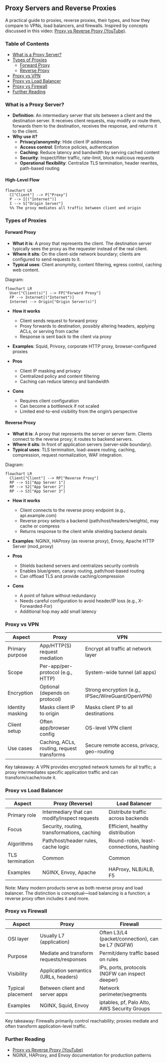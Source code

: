 ## Proxy Servers and Reverse Proxies

A practical guide to proxies, reverse proxies, their types, and how they compare to VPNs, load balancers, and firewalls. Inspired by concepts discussed in this video: [Proxy vs Reverse Proxy (YouTube)](https://youtu.be/yeaPUFaXgdA?si=6foD6JZOwZDOZBuw).

### Table of Contents
- [What is a Proxy Server?](#what-is-a-proxy-server)
- [Types of Proxies](#types-of-proxies)
  - [Forward Proxy](#forward-proxy)
  - [Reverse Proxy](#reverse-proxy)
- [Proxy vs VPN](#proxy-vs-vpn)
- [Proxy vs Load Balancer](#proxy-vs-load-balancer)
- [Proxy vs Firewall](#proxy-vs-firewall)
- [Further Reading](#further-reading)

### What is a Proxy Server?

- **Definition**: An intermediary server that sits between a client and the destination server. It receives client requests, may modify or route them, forwards them to the destination, receives the response, and returns it to the client.
- **Why use it?**
  - **Privacy/anonymity**: Hide client IP addresses
  - **Access control**: Enforce policies, authentication
  - **Caching**: Reduce latency and bandwidth by serving cached content
  - **Security**: Inspect/filter traffic, rate-limit, block malicious requests
  - **Operational flexibility**: Centralize TLS termination, header rewrites, path-based routing

#### High-Level Flow

```mermaid
flowchart LR
  C["Client"] --> P["Proxy"]
  P --> I[("Internet")]
  I --> S["Origin Server"]
  %% The proxy mediates all traffic between client and origin
```

### Types of Proxies

#### Forward Proxy

- **What it is**: A proxy that represents the client. The destination server typically sees the proxy as the requester instead of the real client.
- **Where it sits**: On the client-side network boundary; clients are configured to send requests to it.
- **Typical uses**: Client anonymity, content filtering, egress control, caching web content.

Diagram:
```mermaid
flowchart LR
  User["Client(s)"] --> FP["Forward Proxy"]
  FP --> Internet[("Internet")]
  Internet --> Origin["Origin Server(s)"]
```

- **How it works**
  - Client sends request to forward proxy
  - Proxy forwards to destination, possibly altering headers, applying ACLs, or serving from cache
  - Response is sent back to the client via proxy

- **Examples**: Squid, Privoxy, corporate HTTP proxy, browser-configured proxies

- **Pros**
  - Client IP masking and privacy
  - Centralized policy and content filtering
  - Caching can reduce latency and bandwidth

- **Cons**
  - Requires client configuration
  - Can become a bottleneck if not scaled
  - Limited end-to-end visibility from the origin’s perspective

#### Reverse Proxy

- **What it is**: A proxy that represents the server or server farm. Clients connect to the reverse proxy; it routes to backend servers.
- **Where it sits**: In front of application servers (server-side boundary).
- **Typical uses**: TLS termination, load-aware routing, caching, compression, request normalization, WAF integration.

Diagram:
```mermaid
flowchart LR
  Client["Client"] --> RP["Reverse Proxy"]
  RP --> S1["App Server 1"]
  RP --> S2["App Server 2"]
  RP --> S3["App Server 3"]
```

- **How it works**
  - Client connects to the reverse proxy endpoint (e.g., api.example.com)
  - Reverse proxy selects a backend (path/host/headers/weights), may cache or compress
  - Returns response to the client while shielding backend details

- **Examples**: NGINX, HAProxy (as reverse proxy), Envoy, Apache HTTP Server (mod_proxy)

- **Pros**
  - Shields backend servers and centralizes security controls
  - Enables blue/green, canary routing, path/host-based routing
  - Can offload TLS and provide caching/compression

- **Cons**
  - A point of failure without redundancy
  - Needs careful configuration to avoid header/IP loss (e.g., X-Forwarded-For)
  - Additional hop may add small latency

### Proxy vs VPN

| Aspect | Proxy | VPN |
|---|---|---|
| Primary purpose | App/HTTP(S) request mediation | Encrypt all traffic at network layer |
| Scope | Per-app/per-protocol (e.g., HTTP) | System-wide tunnel (all apps) |
| Encryption | Optional (depends on protocol) | Strong encryption (e.g., IPSec/WireGuard/OpenVPN) |
| Identity masking | Masks client IP to origin | Masks client IP to all destinations |
| Client setup | Often app/browser config | OS-level VPN client |
| Use cases | Caching, ACLs, routing, request transforms | Secure remote access, privacy, geo-routing |

Key takeaway: A VPN provides encrypted network tunnels for all traffic; a proxy intermediates specific application traffic and can transform/cache/route it.

### Proxy vs Load Balancer

| Aspect | Proxy (Reverse) | Load Balancer |
|---|---|---|
| Primary role | Intermediary that can modify/inspect requests | Distribute traffic across backends |
| Focus | Security, routing, transformations, caching | Efficient, healthy distribution |
| Algorithms | Path/host/header rules, cache logic | Round-robin, least-connections, hashing |
| TLS termination | Common | Common |
| Examples | NGINX, Envoy, Apache | HAProxy, NLB/ALB, F5 |

Note: Many modern products serve as both reverse proxy and load balancer. The distinction is conceptual—load balancing is a function; a reverse proxy often includes it and more.

### Proxy vs Firewall

| Aspect | Proxy | Firewall |
|---|---|---|
| OSI layer | Usually L7 (application) | Often L3/L4 (packet/connection), can be L7 (NGFW) |
| Purpose | Mediate and transform requests/responses | Permit/deny traffic based on rules |
| Visibility | Application semantics (URLs, headers) | IPs, ports, protocols (NGFW can inspect deeper) |
| Typical placement | Between client and server apps | Network perimeter/segments |
| Examples | NGINX, Squid, Envoy | iptables, pf, Palo Alto, AWS Security Groups |

Key takeaway: Firewalls primarily control reachability; proxies mediate and often transform application-level traffic.

### Further Reading

- [Proxy vs Reverse Proxy (YouTube)](https://youtu.be/yeaPUFaXgdA?si=6foD6JZOwZDOZBuw)
- NGINX, HAProxy, and Envoy documentation for production patterns


